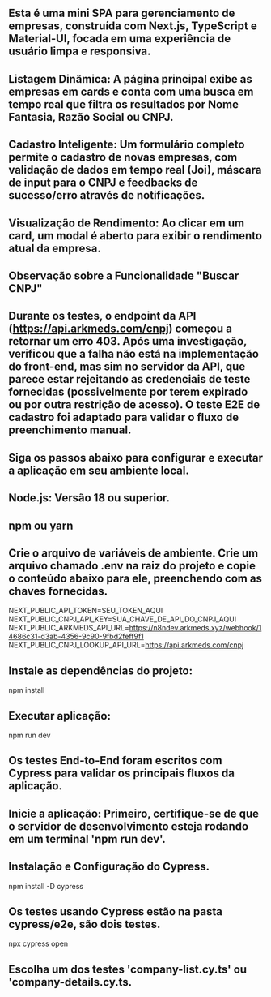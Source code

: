 ## Esta é uma mini SPA para gerenciamento de empresas, construída com Next.js, TypeScript e Material-UI, focada em uma experiência de usuário limpa e responsiva.

## Listagem Dinâmica: A página principal exibe as empresas em cards e conta com uma busca em tempo real que filtra os resultados por Nome Fantasia, Razão Social ou CNPJ.

## Cadastro Inteligente: Um formulário completo permite o cadastro de novas empresas, com validação de dados em tempo real (Joi), máscara de input para o CNPJ e feedbacks de sucesso/erro através de notificações.

## Visualização de Rendimento: Ao clicar em um card, um modal é aberto para exibir o rendimento atual da empresa.


## Observação sobre a Funcionalidade "Buscar CNPJ"
## Durante os testes, o endpoint da API (https://api.arkmeds.com/cnpj) começou a retornar um erro 403. Após uma investigação, verificou que a falha não está na implementação do front-end, mas sim no servidor da API, que parece estar rejeitando as credenciais de teste fornecidas (possivelmente por terem expirado ou por outra restrição de acesso). O teste E2E de cadastro foi adaptado para validar o fluxo de preenchimento manual.


## Siga os passos abaixo para configurar e executar a aplicação em seu ambiente local.

## Node.js: Versão 18 ou superior.
## npm ou yarn

## Crie o arquivo de variáveis de ambiente. Crie um arquivo chamado .env na raiz do projeto e copie o conteúdo abaixo para ele, preenchendo com as chaves fornecidas.

NEXT_PUBLIC_API_TOKEN=SEU_TOKEN_AQUI
NEXT_PUBLIC_CNPJ_API_KEY=SUA_CHAVE_DE_API_DO_CNPJ_AQUI
NEXT_PUBLIC_ARKMEDS_API_URL=https://n8ndev.arkmeds.xyz/webhook/14686c31-d3ab-4356-9c90-9fbd2feff9f1
NEXT_PUBLIC_CNPJ_LOOKUP_API_URL=https://api.arkmeds.com/cnpj

## Instale as dependências do projeto:
npm install

## Executar aplicação:
npm run dev


## Os testes End-to-End foram escritos com Cypress para validar os principais fluxos da aplicação.

## Inicie a aplicação: Primeiro, certifique-se de que o servidor de desenvolvimento esteja rodando em um terminal 'npm run dev'.

## Instalação e Configuração do Cypress.
npm install -D cypress

## Os testes usando Cypress estão na pasta cypress/e2e, são dois testes.
npx cypress open

## Escolha um dos testes 'company-list.cy.ts' ou 'company-details.cy.ts.
